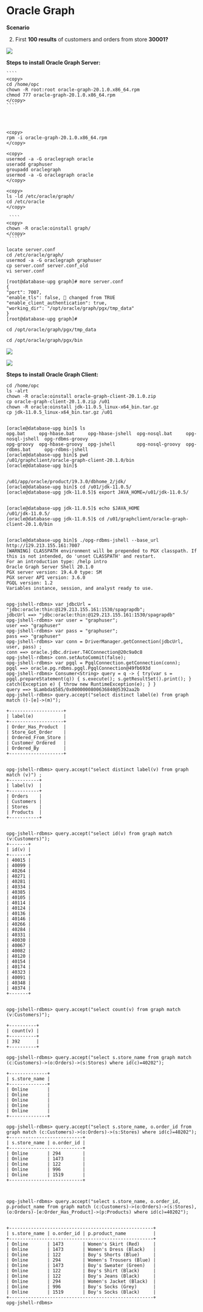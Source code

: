 
# Oracle Graph 

**Scenario**

2. First **100 results** of customers and orders from store **30001?**

 
![](./images/IMG2.PNG)

 
 **Steps to install Oracle Graph  Server:**

    ````
    <copy> 
    cd /home/opc
    chown -R root:root oracle-graph-20.1.0.x86_64.rpm
    chmod 777 oracle-graph-20.1.0.x86_64.rpm
    </copy>
    ````
    
    

    
    <copy>
    rpm -i oracle-graph-20.1.0.x86_64.rpm
    </copy>
    
    <copy>
    usermod -a -G oraclegraph oracle
    useradd graphuser
    groupadd oraclegraph
    usermod -a -G oraclegraph oracle
    </copy>
    
    <copy>
    ls -ld /etc/oracle/graph/
    cd /etc/oracle
    </copy>
    
     ````
    <copy>
    chown -R oracle:oinstall graph/
    </copy>
     ````

    locate server.conf
    cd /etc/oracle/graph/
    usermod -a -G oraclegraph graphuser
    cp server.conf server.conf_old
    vi server.conf

    [root@database-upg graph]# more server.conf
    {
    "port": 7007,
    "enable_tls": false,  changed from TRUE
    "enable_client_authentication": true,
    "working_dir": "/opt/oracle/graph/pgx/tmp_data"
    }
    [root@database-upg graph]#

    cd /opt/oracle/graph/pgx/tmp_data
  
    cd /opt/oracle/graph/pgx/bin
    
   ![](./images/IMG3.PNG) 
   
   ![](./images/IMG4.PNG) 
   
   
   **Steps to install Oracle Graph Client:**
   
    cd /home/opc
    ls -alrt
    chown -R oracle:oinstall oracle-graph-client-20.1.0.zip
    cp oracle-graph-client-20.1.0.zip /u01
    chown -R oracle:oinstall jdk-11.0.5_linux-x64_bin.tar.gz
    cp jdk-11.0.5_linux-x64_bin.tar.gz /u01
    
    
    [oracle@database-upg bin]$ ls
    opg.bat     opg-hbase.bat     opg-hbase-jshell  opg-nosql.bat     opg-nosql-jshell  opg-rdbms-groovy
    opg-groovy  opg-hbase-groovy  opg-jshell        opg-nosql-groovy  opg-rdbms.bat     opg-rdbms-jshell
    [oracle@database-upg bin]$ pwd
    /u01/graphclient/oracle-graph-client-20.1.0/bin
    [oracle@database-upg bin]$
    
    
    /u01/app/oracle/product/19.3.0/dbhome_2/jdk/
    [oracle@database-upg bin]$ cd /u01/jdk-11.0.5/
    [oracle@database-upg jdk-11.0.5]$ export JAVA_HOME=/u01/jdk-11.0.5/
    
    
    [oracle@database-upg jdk-11.0.5]$ echo $JAVA_HOME
    /u01/jdk-11.0.5/
    [oracle@database-upg jdk-11.0.5]$ cd /u01/graphclient/oracle-graph-client-20.1.0/bin
    
    
    [oracle@database-upg bin]$ ./opg-rdbms-jshell --base_url http://129.213.155.161:7007
    [WARNING] CLASSPATH environment will be prepended to PGX classpath. If this is not intended, do 'unset CLASSPATH' and restart.
    For an introduction type: /help intro
    Oracle Graph Server Shell 20.1.0
    PGX server version: 19.4.0 type: SM
    PGX server API version: 3.6.0
    PGQL version: 1.2
    Variables instance, session, and analyst ready to use.
    
     
    opg-jshell-rdbms> var jdbcUrl = "jdbc:oracle:thin:@129.213.155.161:1530/spagrapdb";
    jdbcUrl ==> "jdbc:oracle:thin:@129.213.155.161:1530/spagrapdb"
    opg-jshell-rdbms> var user = "graphuser";
    user ==> "graphuser"
    opg-jshell-rdbms> var pass = "graphuser";
    pass ==> "graphuser"
    opg-jshell-rdbms> var conn = DriverManager.getConnection(jdbcUrl, user, pass) ;
    conn ==> oracle.jdbc.driver.T4CConnection@20c9a0c8
    opg-jshell-rdbms> conn.setAutoCommit(false);
    opg-jshell-rdbms> var pgql = PgqlConnection.getConnection(conn);
    pgql ==> oracle.pg.rdbms.pgql.PgqlConnection@49fb693d
    opg-jshell-rdbms> Consumer<String> query = q -> { try(var s = pgql.prepareStatement(q)) { s.execute(); s.getResultSet().print(); } catch(Exception e) { throw new RuntimeException(e); } }
    query ==> $Lambda$585/0x0000000800636840@5392aa2b
    opg-jshell-rdbms> query.accept("select distinct label(e) from graph match ()-[e]->(m)");
    
    +--------------------+
    | label(e)           |
    +--------------------+
    | Order_Has_Product  |
    | Store_Got_Order    |
    | Ordered_From_Store |
    | Customer_Ordered   |
    | Ordered_By         |
    +--------------------+
    
    
    opg-jshell-rdbms> query.accept("select distinct label(v) from graph match (v)") ;
    +-----------+
    | label(v)  |
    +-----------+
    | Orders    |
    | Customers |
    | Stores    |
    | Products  |
    +-----------+
    
    
    opg-jshell-rdbms> query.accept("select id(v) from graph match (v:Customers)");
    +-------+
    | id(v) |
    +-------+
    | 40015 |
    | 40099 |
    | 40264 |
    | 40271 |
    | 40281 |
    | 40334 |
    | 40385 |
    | 40105 |
    | 40114 |
    | 40124 |
    | 40136 |
    | 40146 |
    | 40266 |
    | 40284 |
    | 40331 |  
    | 40030 |
    | 40067 |
    | 40082 |
    | 40120 |
    | 40154 |
    | 40174 |
    | 40323 |
    | 40091 |
    | 40348 |
    | 40374 |
    +-------+
    
    
    opg-jshell-rdbms> query.accept("select count(v) from graph match (v:Customers)");
    
    +----------+
    | count(v) |
    +----------+
    | 392      |
    +----------+
    
    opg-jshell-rdbms> query.accept("select s.store_name from graph match (c:Customers)->(o:Orders)->(s:Stores) where id(c)=40202");
    
    +--------------+
    | s.store_name |
    +--------------+
    | Online       |
    | Online       |
    | Online       |
    | Online       |
    | Online       |
    +--------------+
    
    opg-jshell-rdbms> query.accept("select s.store_name, o.order_id from graph match (c:Customers)->(o:Orders)->(s:Stores) where id(c)=40202");
    +---------------------------+
    | s.store_name | o.order_id |
    +---------------------------+
    | Online       | 294        |
    | Online       | 1473       |
    | Online       | 122        |
    | Online       | 996        |
    | Online       | 1519       |
    +---------------------------+
    
    
  
    opg-jshell-rdbms> query.accept("select s.store_name, o.order_id, p.product_name from graph match (c:Customers)->(o:Orders)->(s:Stores), (o:Orders)-[e:Order_Has_Product]->(p:Products) where id(c)=40202");
   
    
    +-----------------------------------------------------+
    | s.store_name | o.order_id | p.product_name          |
    +-----------------------------------------------------+
    | Online       | 1473       | Women's Skirt (Red)     |
    | Online       | 1473       | Women's Dress (Black)   |
    | Online       | 122        | Boy's Shorts (Blue)     |
    | Online       | 294        | Women's Trousers (Blue) |
    | Online       | 1473       | Boy's Sweater (Green)   |
    | Online       | 122        | Boy's Shirt (Black)     |
    | Online       | 122        | Boy's Jeans (Black)     |
    | Online       | 294        | Women's Jacket (Black)  |
    | Online       | 996        | Boy's Socks (Grey)      |
    | Online       | 1519       | Boy's Socks (Black)     |
    +-----------------------------------------------------+
    opg-jshell-rdbms>





   
   
   
   
   

